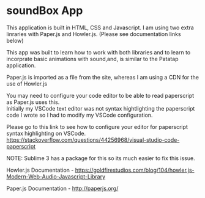 # soundBox App

This application is built in HTML, CSS and Javascript.  I am using two extra linraries with Paper.js and Howler.js.
(Please see documentation links below)

This app was built to learn how to work with both libraries and to learn to incorprate basic animations with sound,and, is similar to the Patatap application.  

Paper.js is imported as a file from the site, whereas I am using a CDN for the use of Howler.js

You may need to configure your code editor to be able to read paperscript as Paper.js uses this.  
Initially my VSCode text editor was not syntax hightlighting the paperscript code I wrote so I had to modify my VSCode configuration.

Please go to this link to see how to configure your editor for paperscript syntax highlighting on VSCode.
https://stackoverflow.com/questions/44256968/visual-studio-code-paperscript

NOTE: Sublime 3 has a package for this so its much easier to fix this issue.

Howler.js Documentation
     - https://goldfirestudios.com/blog/104/howler.js-Modern-Web-Audio-Javascript-Library

Paper.js Documentation
     - http://paperjs.org/





